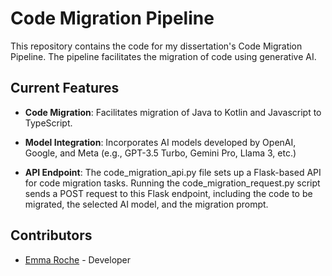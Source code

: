 # Code Migration Pipeline

This repository contains the code for my dissertation's Code Migration Pipeline. The pipeline facilitates the migration of code using generative AI.

## Current Features

- **Code Migration**: Facilitates migration of Java to Kotlin and Javascript to TypeScript.

- **Model Integration**: Incorporates AI models developed by OpenAI, Google, and Meta (e.g., GPT-3.5 Turbo, Gemini Pro, Llama 3, etc.)

- **API Endpoint**: The code_migration_api.py file sets up a Flask-based API for code migration tasks. Running the code_migration_request.py script sends a POST request to this Flask endpoint, including the code to be migrated, the selected AI model, and the migration prompt. 

## Contributors

- [Emma Roche](https://github.com/emmaroche) - Developer
